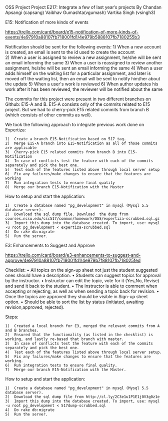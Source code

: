 OSS Project 
Project E217: Integrate a few of last year’s projects
By
Chandan Apsangi (capsang) 
Vaibhav Gumashta(vgumash)
Vartika Singh (vsingh3)

E15: Notification of more kinds of events

https://trello.com/card/board/e15-notification-of-more-kinds-of-events/4e97910a88107fb718001fd1/4e979b5888107fb7180255b3

Notification should be sent for the following events:
	1)	When a new account is created, an email is sent to the id used to create the account  
	2)	When a user is assigned to review a new assignment, he/she will be sent an email informing the same
	3)	When a user is reassigned to review another assignment, he/she will be sent an email informing the same
	4)	When a user adds himself on the waiting list for a particular assignment, and later is moved off the waiting list, then an email will be sent to notify him/her about the update
	5)	When a user's work is reviewed
	6)	When author updates his work after it has been reviewed, the reviewer will be notified about the same

The commits for this project were present in two different branches on Github: E15-A and B. E15-A consists only of the commits related to E15 project. But we had to cherry-pick E15 related commits from branch B (which consists of other commits as well).

We took the following approach to integrate previous work done on Expertiza:

	1)	Create a branch E15-Notification based on 517 tag.
	2)	Merge E15-A branch into E15-Notification as all of those commits are applicable
	3)	Cherry-pick E15 related commits from branch B into E15-Notification
	4)	In case of conflicts test the feature with each of the commits separately and pick the best one.
	5)	Test each of the features listed above through local server setup
	6)	Fix any failures/make changes to ensure that the features are working
	7)	Run integration tests to ensure final quality 
	8)	Merge our branch E15-Notification with the Master

How to setup and start the application:

	1)	Create a database named "pg_development" in mysql (Mysql 5.5 database server).
	2)	Download the sql dump file. Download  the dump from courses.ncsu.edu/csc517/common/homework/OSS/expertiza-scrubbed.sql.gz 
	3)	Import this dump into the database created. To import, use: mysql -u root pg_development < expertiza-scrubbed.sql
	4)	Do rake db:migrate
	5)	Run the server.

E3: Enhancements to Suggest and Approve

https://trello.com/card/board/e3-enhancements-to-suggest-and-approve/4e97910a88107fb718001fd1/4e979b7f88107fb718025fed

Checklist:
	•	All topics on the sign-up sheet not just the student suggested ones should have a description.
	•	Students can suggest topics for approval by the instructor.
	•	Instructor can edit the topic, vote for it (Yes,No, Revise) and send it back to the student.
	•	The instructor is able to comment when accepting or rejecting, as well as when sending a topic back for revision.
	•	Once the topics are approved they should be visible in Sign-up sheet option.
	•	Should be able to sort the list by status (initiated, awaiting revision,approved, rejected).

Steps:

	1)	Created a local branch for E3, merged the relevant commits from A and B branches.
	2)	Ensured that the functionality (as listed in the checklist) is working, and lastly re-based that branch with master. 
	3)	In case of conflicts test the feature with each of the commits separately and pick the best one.
	4)	Test each of the features listed above through local server setup.
	5)	Fix any failures/make changes to ensure that the features are working.
	6)	Run integration tests to ensure final quality.
	7)	Merge our branch E15-Notification with the Master.

How to setup and start the application:

	1)	Create a database named "pg_development" in mysql (Mysql 5.5 database server).
	2)	Download the sql dump file from http://cl.ly/2C3e1u1P1E1j0V3g0z1e 
	3)	Import this dump into the database created. To import, use: mysql -u root pg_development < 517dump-scrubbed.sql
	4)	Do rake db:migrate
	5)	Run the server.
